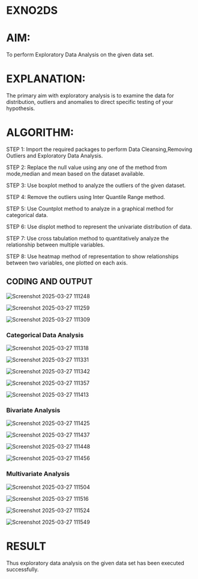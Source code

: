 # EXNO2DS
# AIM:
 To perform Exploratory Data Analysis on the given data set.
      
# EXPLANATION:
  The primary aim with exploratory analysis is to examine the data for distribution, outliers and anomalies to direct specific testing of your hypothesis.
  
# ALGORITHM:
STEP 1: Import the required packages to perform Data Cleansing,Removing Outliers and Exploratory Data Analysis.

STEP 2: Replace the null value using any one of the method from mode,median and mean based on the dataset available.

STEP 3: Use boxplot method to analyze the outliers of the given dataset.

STEP 4: Remove the outliers using Inter Quantile Range method.

STEP 5: Use Countplot method to analyze in a graphical method for categorical data.

STEP 6: Use displot method to represent the univariate distribution of data.

STEP 7: Use cross tabulation method to quantitatively analyze the relationship between multiple variables.

STEP 8: Use heatmap method of representation to show relationships between two variables, one plotted on each axis.

## CODING AND OUTPUT

![Screenshot 2025-03-27 111248](https://github.com/user-attachments/assets/5df562bf-a498-48da-ae46-d52d9fac5aa8)



![Screenshot 2025-03-27 111259](https://github.com/user-attachments/assets/913c0004-60d8-4a0f-9c16-45a548d50e1b)



![Screenshot 2025-03-27 111309](https://github.com/user-attachments/assets/c6019161-04e6-4ae7-839c-af586e254126)

### Categorical Data Analysis


![Screenshot 2025-03-27 111318](https://github.com/user-attachments/assets/3b2928e2-1a2a-45ce-8197-c8560b32f70d)




![Screenshot 2025-03-27 111331](https://github.com/user-attachments/assets/1a1ea738-16a4-408f-8646-95a601b1e38f)



![Screenshot 2025-03-27 111342](https://github.com/user-attachments/assets/5b77d9b0-06d6-4318-8830-a442f985a869)



![Screenshot 2025-03-27 111357](https://github.com/user-attachments/assets/06b362ee-87a3-485d-828c-f2f98263e569)



![Screenshot 2025-03-27 111413](https://github.com/user-attachments/assets/4b02bc53-80c3-421a-93f9-ef3a7b8d2ef4)

### Bivariate Analysis


![Screenshot 2025-03-27 111425](https://github.com/user-attachments/assets/2e1e0fc4-e382-4e2a-820c-9d4884a3c538)




![Screenshot 2025-03-27 111437](https://github.com/user-attachments/assets/f1e55e3a-9472-451c-8925-2c4c8437cc6b)



![Screenshot 2025-03-27 111448](https://github.com/user-attachments/assets/22dcc902-b8a8-4ada-b4bb-130915a3fce4)



![Screenshot 2025-03-27 111456](https://github.com/user-attachments/assets/8fcbd084-8a64-4de0-a272-f214097c9a9a)


### Multivariate Analysis
![Screenshot 2025-03-27 111504](https://github.com/user-attachments/assets/919f9070-cd20-4dca-8cdb-0341d26d0f6f)



![Screenshot 2025-03-27 111516](https://github.com/user-attachments/assets/d7feadae-29dd-4ecd-a20d-72509899bbc5)



![Screenshot 2025-03-27 111524](https://github.com/user-attachments/assets/187a6053-1747-4b10-812a-af60fbd04760)



![Screenshot 2025-03-27 111549](https://github.com/user-attachments/assets/dc3d766b-3fca-4a8c-9e96-3130046d0bac)


# RESULT

Thus exploratory data analysis on the given data set has been executed successfully. 
        
